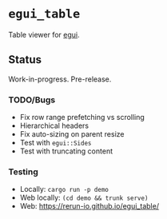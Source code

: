 # `egui_table`
Table viewer for [egui](https://www.egui.rs/).

## Status
Work-in-progress. Pre-release.


### TODO/Bugs
* Fix row range prefetching vs scrolling
* Hierarchical headers
* Fix auto-sizing on parent resize
* Test with `egui::Sides`
* Test with truncating content


### Testing
* Locally: `cargo run -p demo`
* Web locally: `(cd demo && trunk serve)`
* Web: <https://rerun-io.github.io/egui_table/>

